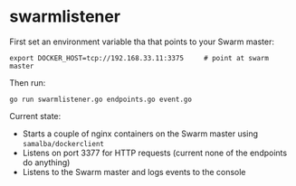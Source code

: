 # swarmlistener

First set an environment variable tha that points to your Swarm master:
```
export DOCKER_HOST=tcp://192.168.33.11:3375     # point at swarm master
```

Then run:

```
go run swarmlistener.go endpoints.go event.go
```

Current state:
* Starts a couple of nginx containers on the Swarm master using `samalba/dockerclient`
* Listens on port 3377 for HTTP requests (current none of the endpoints do anything)
* Listens to the Swarm master and logs events to the console

